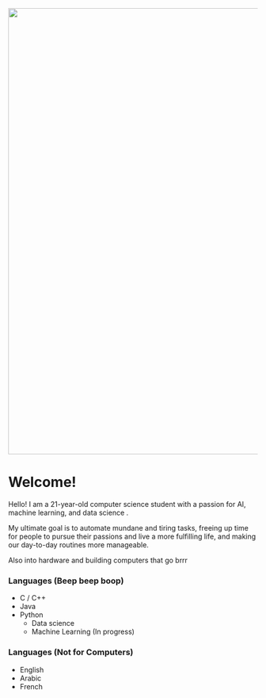 <div align="center">
<img src="https://media2.giphy.com/media/eFvs5iE6a6ntVIRaEN/giphy.gif?cid=790b76118333c553f16253b39eba2301f6e86d26f7ad47b5&rid=giphy.gif" width=900>
</div>

# Welcome!


Hello! I am a 21-year-old computer science student with a passion for AI, machine learning, and data science .

My ultimate goal is to automate mundane and tiring tasks, freeing up time for people to pursue their passions and live a more fulfilling life, and making our day-to-day routines more manageable. 

Also into hardware and building computers that go brrr


### Languages (Beep beep boop) 

* C / C++
* Java 
* Python 
    - Data science 
    - Machine Learning (In progress)


### Languages (Not for Computers)


* English 
* Arabic
* French


